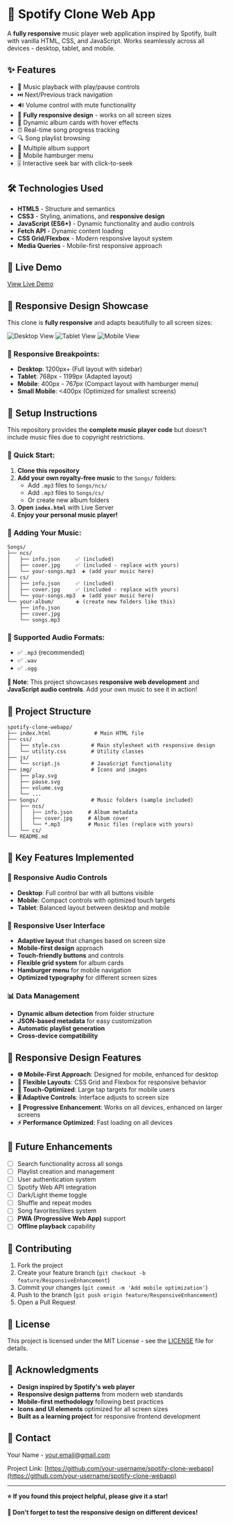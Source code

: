 # 🎵 Spotify Clone Web App

A **fully responsive** music player web application inspired by Spotify, built with vanilla HTML, CSS, and JavaScript. Works seamlessly across all devices - desktop, tablet, and mobile.

## ✨ Features

- 🎵 Music playback with play/pause controls
- ⏭️ Next/Previous track navigation  
- 🔊 Volume control with mute functionality
- 📱 **Fully responsive design** - works on all screen sizes
- 🎨 Dynamic album cards with hover effects
- ⏰ Real-time song progress tracking
- 🔍 Song playlist browsing
- 📂 Multiple album support
- 🍔 Mobile hamburger menu
- 🎚️ Interactive seek bar with click-to-seek

## 🛠️ Technologies Used

- **HTML5** - Structure and semantics
- **CSS3** - Styling, animations, and **responsive design**
- **JavaScript (ES6+)** - Dynamic functionality and audio controls
- **Fetch API** - Dynamic content loading
- **CSS Grid/Flexbox** - Modern responsive layout system
- **Media Queries** - Mobile-first responsive approach

## 🚀 Live Demo

[View Live Demo](https://your-username.github.io/spotify-clone-webapp)

## 📱 Responsive Design Showcase

This clone is **fully responsive** and adapts beautifully to all screen sizes:

![Desktop View](https://via.placeholder.com/800x400?text=Desktop+View+-+Full+Layout)
![Tablet View](https://via.placeholder.com/600x800?text=Tablet+View+-+Adapted+Layout)
![Mobile View](https://via.placeholder.com/400x700?text=Mobile+View+-+Compact+Layout)

### 📐 Responsive Breakpoints:
- **Desktop**: 1200px+ (Full layout with sidebar)
- **Tablet**: 768px - 1199px (Adapted layout)
- **Mobile**: 400px - 767px (Compact layout with hamburger menu)
- **Small Mobile**: <400px (Optimized for smallest screens)

## 🎵 Setup Instructions

This repository provides the **complete music player code** but doesn't include music files due to copyright restrictions.

### 🚀 Quick Start:
1. **Clone this repository**
2. **Add your own royalty-free music** to the `Songs/` folders:
   - Add `.mp3` files to `Songs/ncs/`
   - Add `.mp3` files to `Songs/cs/`
   - Or create new album folders
3. **Open `index.html`** with Live Server
4. **Enjoy your personal music player!**

### 📁 Adding Your Music:
```
Songs/
├── ncs/
│   ├── info.json     ✅ (included)
│   ├── cover.jpg     ✅ (included - replace with yours)
│   └── your-songs.mp3  ➕ (add your music here)
├── cs/
│   ├── info.json     ✅ (included)
│   ├── cover.jpg     ✅ (included - replace with yours)
│   └── your-songs.mp3  ➕ (add your music here)
└── your-album/       ➕ (create new folders like this)
    ├── info.json
    ├── cover.jpg
    └── songs.mp3
```

### 🎯 Supported Audio Formats:
- ✅ `.mp3` (recommended)
- ✅ `.wav`
- ✅ `.ogg`

**🎵 Note**: This project showcases **responsive web development** and **JavaScript audio controls**. Add your own music to see it in action!

## 📁 Project Structure

```
spotify-clone-webapp/
├── index.html              # Main HTML file
├── css/
│   ├── style.css          # Main stylesheet with responsive design
│   └── utility.css        # Utility classes
├── js/
│   └── script.js          # JavaScript functionality
├── img/                   # Icons and images
│   ├── play.svg
│   ├── pause.svg
│   ├── volume.svg
│   └── ...
├── Songs/                 # Music folders (sample included)
│   ├── ncs/
│   │   ├── info.json     # Album metadata
│   │   ├── cover.jpg     # Album cover
│   │   └── *.mp3         # Music files (replace with yours)
│   └── cs/
└── README.md
```

## 🎯 Key Features Implemented

### 📱 Responsive Audio Controls
- **Desktop**: Full control bar with all buttons visible
- **Mobile**: Compact controls with optimized touch targets
- **Tablet**: Balanced layout between desktop and mobile

### 🎨 Responsive User Interface
- **Adaptive layout** that changes based on screen size
- **Mobile-first design** approach
- **Touch-friendly buttons** and controls
- **Flexible grid system** for album cards
- **Hamburger menu** for mobile navigation
- **Optimized typography** for different screen sizes

### 📊 Data Management
- **Dynamic album detection** from folder structure
- **JSON-based metadata** for easy customization
- **Automatic playlist generation**
- **Cross-device compatibility**

## 🎨 Responsive Design Features

- **🌐 Mobile-First Approach**: Designed for mobile, enhanced for desktop
- **📐 Flexible Layouts**: CSS Grid and Flexbox for responsive behavior  
- **🔘 Touch-Optimized**: Large tap targets for mobile users
- **🎚️ Adaptive Controls**: Interface adjusts to screen size
- **📱 Progressive Enhancement**: Works on all devices, enhanced on larger screens
- **⚡ Performance Optimized**: Fast loading on all devices

## 🚀 Future Enhancements

- [ ] Search functionality across all songs
- [ ] Playlist creation and management
- [ ] User authentication system
- [ ] Spotify Web API integration
- [ ] Dark/Light theme toggle
- [ ] Shuffle and repeat modes
- [ ] Song favorites/likes system
- [ ] **PWA (Progressive Web App)** support
- [ ] **Offline playback** capability

## 🤝 Contributing

1. Fork the project
2. Create your feature branch (`git checkout -b feature/ResponsiveEnhancement`)
3. Commit your changes (`git commit -m 'Add mobile optimization'`)
4. Push to the branch (`git push origin feature/ResponsiveEnhancement`)
5. Open a Pull Request

## 📄 License

This project is licensed under the MIT License - see the [LICENSE](LICENSE) file for details.

## 🙏 Acknowledgments

- **Design inspired by Spotify's web player**
- **Responsive design patterns** from modern web standards
- **Mobile-first methodology** following best practices
- **Icons and UI elements** optimized for all screen sizes
- **Built as a learning project** for responsive frontend development

## 📧 Contact

Your Name - your.email@gmail.com

Project Link: [https://github.com/your-username/spotify-clone-webapp](https://github.com/your-username/spotify-clone-webapp)

---

**⭐ If you found this project helpful, please give it a star!**

**📱 Don't forget to test the responsive design on different devices!**